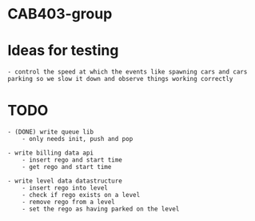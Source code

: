 # CAB403-group

# Ideas for testing
    - control the speed at which the events like spawning cars and cars parking so we slow it down and observe things working correctly

# TODO
	- (DONE) write queue lib
		- only needs init, push and pop

	- write billing data api
		- insert rego and start time
		- get rego and start time

	- write level data datastructure
		- insert rego into level
		- check if rego exists on a level
		- remove rego from a level
		- set the rego as having parked on the level
